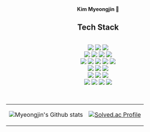 <!--
**mangs2e/mangs2e** is a ✨ _special_ ✨ repository because its `README.md` (this file) appears on your GitHub profile. -->

<div align="center">
  <strong> Kim Myeongjin 👋 </strong>
  <br/>
<h2>Tech Stack</h2> 
<div> 
  <br/>
	<img src="https://img.shields.io/badge/Java-007396?style=flat&logo=Conda-Forge&logoColor=white" />
	<img src="https://img.shields.io/badge/Spring-6DB33F?style=flat&logo=Spring&logoColor=white" />
	<img src="https://img.shields.io/badge/Springboot-6DB33F?style=flat&logo=springboot&logoColor=white">
	<br>
	<img src="https://img.shields.io/badge/Mybatis-000000?style=flat&logo=Fluentd&logoColor=white" />
	<img src="https://img.shields.io/badge/MariaDB-003545?style=flat&logo=mariaDB&logoColor=white">
	<img src="https://img.shields.io/badge/Oracle-F80000?style=flat&logo=Oracle&logoColor=white">
	<img src="https://img.shields.io/badge/Apache Tomcat-F8DC75?style=flat&logo=apachetomcat&logoColor=white">
  <br>
	<img src="https://img.shields.io/badge/HTML5-E34F26?style=flat&logo=html5&logoColor=white">
	<img src="https://img.shields.io/badge/CSS-1572B6?style=flat&logo=css3&logoColor=white">
	<img src="https://img.shields.io/badge/Javascript-F7DF1E?style=flat&logo=javascript&logoColor=black">
	<img src="https://img.shields.io/badge/Figma-%23F24E1E.svg?style=flat&logo=figma&logoColor=white">
	<img src="https://img.shields.io/badge/Bootstrap-7952B3?style=flat&logo=bootstrap&logoColor=white">
	<br>
	<img src="https://img.shields.io/badge/IntelliJIDEA-000000.svg?style==flat&logo=intellij-idea&logoColor=white">
	<img src="https://img.shields.io/badge/Eclipse%20IDE-2C2255?style=flat&logo=EclipseIDE&logoColor=white" />
	<img src="https://img.shields.io/badge/Visual%20Studio%20Code-007ACC?style=flat&logo=VisualStudioCode&logoColor=white" />
	<br>
	<img src="https://img.shields.io/badge/Gradle-02303A?style=flat&logo=gradle&logoColor=white">
	<img src="https://img.shields.io/badge/Jquery-0769AD?style=flat&logo=jquery&logoColor=white">
	<img src="https://img.shields.io/badge/JWT-black?style=flat&logo=JSON%20web%20tokens">
	<br>
	<img src="https://img.shields.io/badge/Slack-4A154B?style=flat&logo=slack&logoColor=white">
	<img src="https://img.shields.io/badge/Google%20Drive-4285F4?style=flat&logo=googledrive&logoColor=white">
	<img src="https://img.shields.io/badge/GitHub-181717?style=flat&logo=GitHub&logoColor=white" />
	<img src="https://img.shields.io/badge/Git-F05032?style=flat&logo=git&logoColor=white">
</div>	
<br/>
<br/>


<table>

<td>  
  
![Myeongjin's Github stats](https://github-readme-stats.vercel.app/api?username=mangs2e&show_icons=true&theme=radical)
  
</td>
  
<td>

[![Solved.ac Profile](http://mazassumnida.wtf/api/v2/generate_badge?boj=mangs2e)](https://solved.ac/mangs2e)
  
</td>
  
<table>
